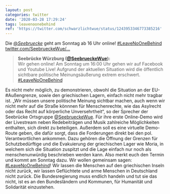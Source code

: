 ```yaml
---
layout: post
categories: twitter
date: '2020-03-28 17:29:24'
tags: leavenoonebehind
ref: 'https://twitter.com/schwarzlichtwue/status/1243953346773385216'
---
```

Die [@_Seebruecke_](https://twitter.com/_Seebruecke_) geht am Sonntag ab 16 Uhr online! [#LeaveNoOneBehind](/t/leavenoonebehind) [twitter.com/SeebrueckeWue/…](https://twitter.com/SeebrueckeWue/status/1243848380985552902)
> <b>Seebrücke Würzburg ([@SeebrueckeWue](https://twitter.com/SeebrueckeWue)):</b>  
>Wir gehen online! Am Sonntag um 16:00 Uhr gehen wir auf Facebook und Youtube Live! Aufgrund der aktuellen Situation wird die öffentlich sichtbare politische Meinungsäußerung extrem erschwert. [#LeaveNoOneBehind](/t/leavenoonebehind)   


Es nicht mehr möglich, zu demonstrieren, obwohl die Situation an der EU-#Außengrenze, sowie den griechischen Lagern, einfach nicht mehr tragbar ist.
„Wir müssen unsere politische Meinung sichtbar machen, auch wenn wir nicht mehr auf die Straße könnnen für Menschenrechte, wie das Asylrecht oder das Recht auf körperliche Unversehrtheit“, so der Sprecher der Seebrücke Ortsgruppe [@SeebrueckeWue](https://twitter.com/SeebrueckeWue).
Für ihre erste Online-Demo wird der Livestream neben Redebeiträgen und Musik zahlreiche Möglichkeiten enthalten, sich direkt zu beteiligen. Außerdem soll es eine virtuelle Demo-Route geben, die dafür sorgt, dass die Forderungen direkt bei den pol. Verantwortlichen ankommen.
Dazu gehören die Öffnung der Grenzen für Schutzbedürftige und die Evakuierung der griechischen Lager wie Moria, in welchem sich die Situation zuspitzt und die Lage einfach nur noch als menschenunwürdig beschrieben werden kann.
Also merkt euch den Termin und kommt am Sonntag dazu. Wir wollen gemeinsam sagen: [#LeaveNoOneBehind](/t/leavenoonebehind)! Wir lassen die Menschen auf den griechischen Inseln nicht zurück, wir lassen Geflüchtete und arme Menschen in Deutschland nicht zurück.
Die Bundesregierung muss endlich handeln und tut sie das nicht, ist es an den Bundesländern und Kommunen, für Humanität und Solidarität einzustehen.